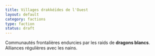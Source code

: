 ```yaml
---
title: Villages drakkéïdes de l'Ouest
layout: default
category: factions
type: faction
status: draft
---
```

Communautés frontalières endurcies par les raids de **dragons blancs**. Alliances régulières avec les nains.
